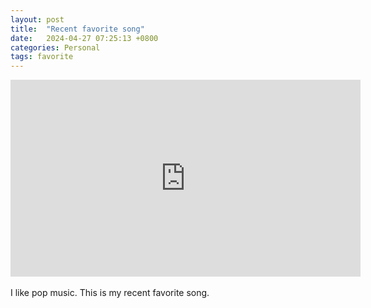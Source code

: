 ```yaml
---
layout: post
title:  "Recent favorite song"
date:   2024-04-27 07:25:13 +0800
categories: Personal
tags: favorite
---
```

<iframe width="560" height="315" src="https://www.youtube.com/embed/zhs6t9gB4_4?si=wsb_yUq-2iRpdYge" title="YouTube video player" frameborder="0" allow="accelerometer; autoplay; clipboard-write; encrypted-media; gyroscope; picture-in-picture; web-share" referrerpolicy="strict-origin-when-cross-origin" width="200" height="100"></iframe><br>
<br>I like pop music. This is my recent favorite song.